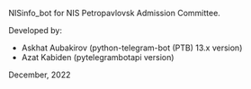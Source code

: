 NISinfo_bot for NIS Petropavlovsk Admission Committee.

Developed by:
- Askhat Aubakirov (python-telegram-bot (PTB) 13.x version)
- Azat Kabiden (pytelegrambotapi version)

December, 2022
